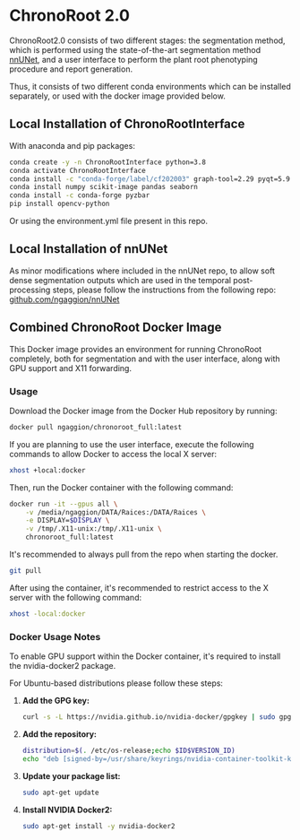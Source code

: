 # ChronoRoot 2.0

ChronoRoot2.0 consists of two different stages: the segmentation method, which is performed using the state-of-the-art segmentation method [nnUNet](https://github.com/MIC-DKFZ/nnUNet), and a user interface to perform the plant root phenotyping procedure and report generation.

Thus, it consists of two different conda environments which can be installed separately, or used with the docker image provided below.

## Local Installation of ChronoRootInterface

With anaconda and pip packages:

```bash
conda create -y -n ChronoRootInterface python=3.8
conda activate ChronoRootInterface
conda install -c "conda-forge/label/cf202003" graph-tool=2.29 pyqt=5.9.2
conda install numpy scikit-image pandas seaborn
conda install -c conda-forge pyzbar
pip install opencv-python
```

Or using the environment.yml file present in this repo.

## Local Installation of nnUNet

As minor modifications where included in the nnUNet repo, to allow soft dense segmentation outputs which are used in the temporal post-processing steps, please follow the instructions from the following repo: [github.com/ngaggion/nnUNet](https://github.com/ngaggion/nnUNet)

## Combined ChronoRoot Docker Image

This Docker image provides an environment for running ChronoRoot completely, both for segmentation and with the user interface, along with GPU support and X11 forwarding.

### Usage

Download the Docker image from the Docker Hub repository by running:

```bash
docker pull ngaggion/chronoroot_full:latest
```

If you are planning to use the user interface, execute the following commands to allow Docker to access the local X server:

```bash
xhost +local:docker
```

Then, run the Docker container with the following command:

```bash
docker run -it --gpus all \
    -v /media/ngaggion/DATA/Raices:/DATA/Raices \
    -e DISPLAY=$DISPLAY \
    -v /tmp/.X11-unix:/tmp/.X11-unix \
    chronoroot_full:latest
```

It's recommended to always pull from the repo when starting the docker.

```bash
git pull
```

After using the container, it's recommended to restrict access to the X server with the following command:

```bash
xhost -local:docker
```

### Docker Usage Notes

To enable GPU support within the Docker container, it's required to install the nvidia-docker2 package.

For Ubuntu-based distributions please follow these steps:

1. **Add the GPG key:**

    ```bash
    curl -s -L https://nvidia.github.io/nvidia-docker/gpgkey | sudo gpg --dearmor -o /usr/share/keyrings/nvidia-container-toolkit-keyring.gpg
    ```

2. **Add the repository:**

    ```bash
    distribution=$(. /etc/os-release;echo $ID$VERSION_ID)
    echo "deb [signed-by=/usr/share/keyrings/nvidia-container-toolkit-keyring.gpg] https://nvidia.github.io/nvidia-docker/$distribution/$(arch)/" | sudo tee /etc/apt/sources.list.d/nvidia-docker.list
    ```

3. **Update your package list:**

    ```bash
    sudo apt-get update
    ```

4. **Install NVIDIA Docker2:**

    ```bash
    sudo apt-get install -y nvidia-docker2
    ```